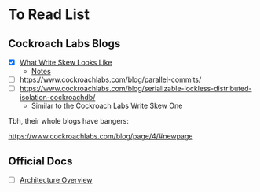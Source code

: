 # To Read List

## Cockroach Labs Blogs

- [x] [What Write Skew Looks Like](https://www.cockroachlabs.com/blog/what-write-skew-looks-like/)
  - [Notes](what_write_skew_looks_like.md)
- [ ] https://www.cockroachlabs.com/blog/parallel-commits/
- [ ] https://www.cockroachlabs.com/blog/serializable-lockless-distributed-isolation-cockroachdb/
  - Similar to the Cockroach Labs Write Skew One

Tbh, their whole blogs have bangers:

https://www.cockroachlabs.com/blog/page/4/#newpage

## Official Docs

- [ ] [Architecture Overview](https://www.cockroachlabs.com/docs/stable/architecture/overview.html)
